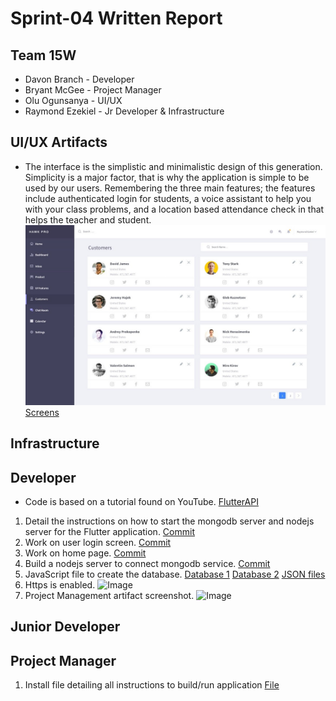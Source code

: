# Sprint-04 Written Report

## Team 15W
* Davon Branch - Developer
* Bryant McGee - Project Manager
* Olu Ogunsanya - UI/UX
* Raymond Ezekiel - Jr Developer & Infrastructure

## UI/UX Artifacts
* The interface is the simplistic and minimalistic design of this generation. Simplicity is a major factor, that is why the application is simple to be used by our users. Remembering the three main features; the features include authenticated login for students, a voice assistant to help you with your class problems, and a location based attendance check in that helps the teacher and student. 
![customers](/diagrams/UI/customers.jpg)
[Screens](https://xd.adobe.com/view/600d7f1a-38c0-4e13-69c3-1155426c4d1c-163c/?fullscreen&hints=off)

## Infrastructure

## Developer
* Code is based on a tutorial found on YouTube. [FlutterAPI](https://www.youtube.com/watch?v=w7OVmgncYPo)
1. Detail the instructions on how to start the mongodb server and nodejs server for the Flutter application. [Commit](https://github.com/illinoistech-itm/2020-team15w/commit/82b3840ddf9ac4308ba923f65e1b719a6e36e1c9)
2. Work on user login screen. [Commit](https://github.com/illinoistech-itm/2020-team15w/commit/d2b1b1c5e872156b8010172379ed6d75f9a2c6e6)
3. Work on home page. [Commit](https://github.com/illinoistech-itm/2020-team15w/commit/c53659e7cb923ba6d96439b1f107b65a23ba851f)
4. Build a nodejs server to connect mongodb service. [Commit](https://github.com/illinoistech-itm/2020-team15w/tree/master/APInodejs/src)
5. JavaScript file to create the database. [Database 1](https://github.com/illinoistech-itm/2020-team15w/blob/master/APInodejs/src/connection.js)
[Database 2](https://github.com/illinoistech-itm/2020-team15w/blob/master/APInodejs/src/models/UserModel.js)
[JSON files](https://github.com/illinoistech-itm/2020-team15w/tree/master/code/database-files)
6. Https is enabled. ![Image](/diagrams/sprintfour/http.PNG)
7. Project Management artifact screenshot. ![Image](/diagrams/sprintfour/trello.PNG)
## Junior Developer

## Project Manager
1. Install file detailing all instructions to build/run application [File](https://github.com/illinoistech-itm/2020-team15w/blob/master/install.md)
